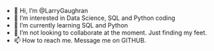 - 👋 Hi, I’m @LarryGaughran
- 👀 I’m interested in Data Science, SQL and Python coding
- 🌱 I’m currently learning SQL and Python
- 💞️ I’m not looking to collaborate at the moment. Just finding my feet. 
- 📫 How to reach me. Message me on GITHUB.

<!---
LarryGaughran/LarryGaughran is a ✨ special ✨ repository because its `README.md` (this file) appears on your GitHub profile.
You can click the Preview link to take a look at your changes.
--->
